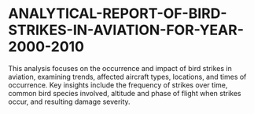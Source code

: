 # ANALYTICAL-REPORT-OF-BIRD-STRIKES-IN-AVIATION-FOR-YEAR-2000-2010
This analysis focuses on the occurrence and impact of bird strikes in aviation, examining trends, affected aircraft types, locations, and times of occurrence. Key insights include the frequency of strikes over time, common bird species involved, altitude and phase of flight when strikes occur, and resulting damage severity.
